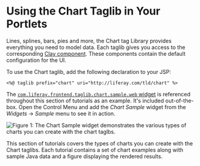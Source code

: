 # Using the Chart Taglib in Your Portlets [](id=using-the-chart-taglib-in-your-portlets)

Lines, splines, bars, pies and more, the Chart tag Library provides everything 
you need to model data. Each taglib gives you access to the corresponding 
[Clay component](https://github.com/liferay/clay/tree/develop/packages/clay-charts/src). 
These components contain the default configuration for the UI.

To use the Chart taglib, add the following declaration to your JSP:

    <%@ taglib prefix="chart" uri="http://liferay.com/tld/chart" %>

The 
[`com.liferay.frontend.taglib.chart.sample.web` widget](https://github.com/liferay/liferay-portal/tree/master/modules/apps/frontend-taglib/frontend-taglib-chart-sample-web) 
is referenced throughout this section of tutorials as an example. It's included 
out-of-the-box. Open the Control Menu and add the *Chart Sample* widget from the 
*Widgets* &rarr; *Sample* menu to see it in action. 

![Figure 1: The Chart Sample widget demonstrates the various types of charts you can create with the chart taglbs.](../../../images/chart-taglib-sample-portlet.png)

This section of tutorials covers the types of charts you can create with the 
Chart taglibs. Each tutorial contains a set of chart examples along with sample 
Java data and a figure displaying the rendered results.
